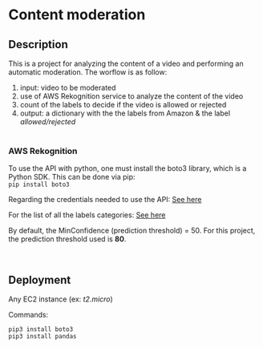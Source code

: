 # Content moderation

## Description
This is a project for analyzing the content of a video and performing an automatic moderation. The worflow is as follow:

1) input: video to be moderated
2) use of AWS Rekognition service to analyze the content of the video
3) count of the labels to decide if the video is allowed or rejected
4) output: a dictionary with the the labels from Amazon & the label *allowed/rejected* <br /><br />

### AWS Rekognition

To use the API with python, one must install the boto3 library, which is a Python SDK. This can be done via pip:<br />
`pip install boto3`

Regarding the credentials needed to use the API: [See here](https://boto3.amazonaws.com/v1/documentation/api/latest/guide/credentials.html)




For the list of all the labels categories: [See here](https://docs.aws.amazon.com/rekognition/latest/dg/moderation.html)


By default, the MinConfidence (prediction threshold) = 50. For this project, the prediction threshold used is **80**.





<br />

## Deployment

Any EC2 instance (ex: *t2.micro*)

Commands:

```
pip3 install boto3
pip3 install pandas
```